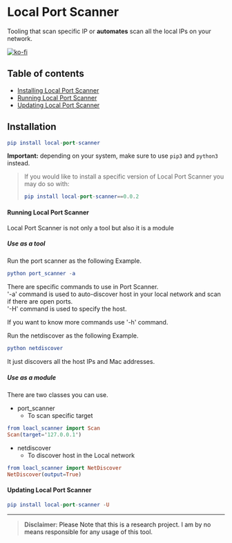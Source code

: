 <h1>Local Port Scanner</h1>
<p>Tooling that scan specific IP or <b>automates</b> scan all the local IPs on your network.</p>

[![ko-fi](https://ko-fi.com/img/githubbutton_sm.svg)](https://ko-fi.com/Z8Z71OJUW)

## Table of contents
- [Installing Local Port Scanner](#installation)
- [Running Local Port Scanner](#running-local-port-scanner)
- [Updating Local Port Scanner](#updating-local-port-scanner)

## **Installation**
```elm
pip install local-port-scanner
```
__Important:__ depending on your system, make sure to use `pip3` and `python3` instead.


>If you would like to install a specific version of Local Port Scanner you may do so with:
>```elm
>pip install local-port-scanner==0.0.2
>```

#### Running Local Port Scanner

Local Port Scanner is not only a tool but also it is a module

##### Use as a tool
Run the port scanner as the following Example.
```elm
python port_scanner -a
```
There are specific commands to use in Port Scanner.
<br />
'-a' command is used to auto-discover host in your local network and scan if there are open ports.
<br/>
'-H' command is used to specify the host.
<br/>

If you want to know more commands use '-h' command.

Run the netdiscover as the following Example.
```elm
python netdiscover 
```
It just discovers all the host IPs and Mac addresses.
##### Use as a module

There are two classes you can use.
- port_scanner
  * To scan specific target
 ```elm
from loacl_scanner import Scan
Scan(target='127.0.0.1')
```
- netdiscover
  * To discover host in the Local network
 ```elm
from loacl_scanner import NetDiscover
NetDiscover(output=True)
```
#### Updating Local Port Scanner
```elm
pip install local-port-scanner -U
```



---

> **Disclaimer**<a name="disclaimer" />: Please Note that this is a research project. I am by no means responsible for any usage of this tool.
